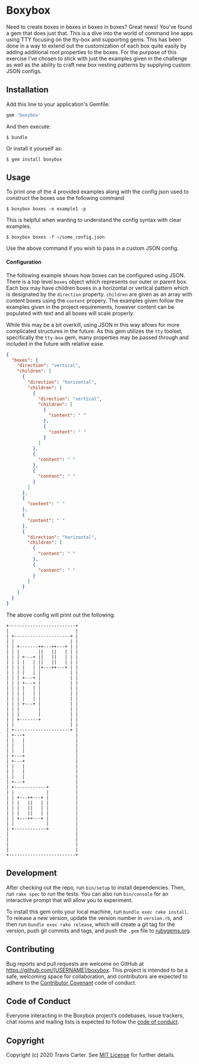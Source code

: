 # Boxybox

Need to create boxes in boxes in boxes in boxes?  Great news! You've found a gem that does just that.  This is a dive into the world of command line apps using TTY focusing on the tty-box and supporting gems.  This has been done in a way to extend out the customization of each box quite easily by adding additional root properties to the boxes.  For the purpose of this exercise I've chosen to stick with just the examples given in the challenge as well as the ability to craft new box nesting patterns by supplying custom JSON configs.

## Installation

Add this line to your application's Gemfile:

```ruby
gem 'boxybox'
```

And then execute:

    $ bundle

Or install it yourself as:

    $ gem install boxybox

## Usage

To print one of the 4 provided examples along with the config json used to construct the boxes use the following command
```shell script
$ boxybox boxes -e example1 -p
```
This is helpful when wanting to understand the config syntax with clear examples.

```shell script
$ boxybox boxes -f ~/some_config.json
```

Use the above command if you wish to pass in a custom JSON config.

#### Configuration

The following example shows how boxes can be configured using JSON.  There is a top level `boxes` object which represents our outer or parent box.
Each box may have children boxes in a horizontal or vertical pattern which is designated by the `direction` property.  `children` are given as an array with content boxes using the `content` propery.  The examples given follow the examples given in the project requirements, however content can be populated with text and all boxes will scale properly.

While this may be a bit overkill, using JSON in this way allows for more complicated structures in the future.  As this gem utilizes the `tty` toolset, specifically the `tty-box` gem, many properties may be passed through and included in the future with relative ease.

```json
{
  "boxes": {
    "direction": "vertical",
    "children": [
      {
        "direction": "horizontal",
        "children": [
          {
            "direction": "vertical",
            "children": [
              {
                "content": " "
              },
              {
                "content": " "
              }
            ]
          },
          {
            "content": " "
          },
          {
            "content": " "
          }
        ]
      },
      {
        "content": " "
      },
      {
        "content": " "
      },
      {
        "direction": "horizontal",
        "children": [
          {
            "content": " "
          },
          {
            "content": " "
          }
        ]
      }
    ]
  }
}
```

The above config will print out the following:

```text
+-------------------------+
|                         |
| +---------------------+ |
| |                     | |
| | +-------++---++---+ | |
| | |       ||   ||   | | |
| | | +---+ ||   ||   | | |
| | | |   | ||   ||   | | |
| | | |   | |+---++---+ | |
| | | |   | |           | |
| | | +---+ |           | |
| | | +---+ |           | |
| | | |   | |           | |
| | | |   | |           | |
| | | |   | |           | |
| | | +---+ |           | |
| | |       |           | |
| | |       |           | |
| | +-------+           | |
| |                     | |
| +---------------------+ |
| +---+                   |
| |   |                   |
| |   |                   |
| |   |                   |
| +---+                   |
| +---+                   |
| |   |                   |
| |   |                   |
| |   |                   |
| +---+                   |
| +------------+          |
| |            |          |
| | +---++---+ |          |
| | |   ||   | |          |
| | |   ||   | |          |
| | |   ||   | |          |
| | +---++---+ |          |
| |            |          |
| +------------+          |
|                         |
|                         |
|                         |
|                         |
+-------------------------+
```

## Development

After checking out the repo, run `bin/setup` to install dependencies. Then, run `rake spec` to run the tests. You can also run `bin/console` for an interactive prompt that will allow you to experiment.

To install this gem onto your local machine, run `bundle exec rake install`. To release a new version, update the version number in `version.rb`, and then run `bundle exec rake release`, which will create a git tag for the version, push git commits and tags, and push the `.gem` file to [rubygems.org](https://rubygems.org).

## Contributing

Bug reports and pull requests are welcome on GitHub at https://github.com/[USERNAME]/boxybox. This project is intended to be a safe, welcoming space for collaboration, and contributors are expected to adhere to the [Contributor Covenant](http://contributor-covenant.org) code of conduct.

## Code of Conduct

Everyone interacting in the Boxybox project’s codebases, issue trackers, chat rooms and mailing lists is expected to follow the [code of conduct](https://github.com/[USERNAME]/boxybox/blob/master/CODE_OF_CONDUCT.md).

## Copyright

Copyright (c) 2020 Travis Carter. See [MIT License](LICENSE.txt) for further details.
